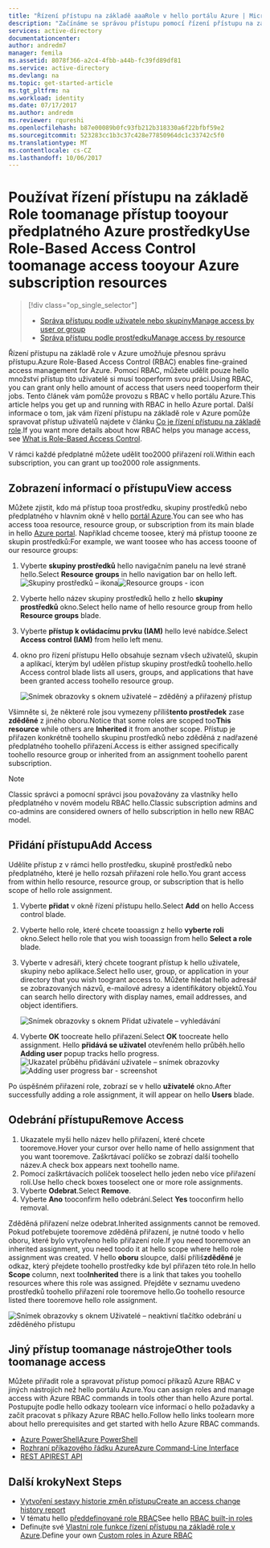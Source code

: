 ```yaml
---
title: "Řízení přístupu na základě aaaRole v hello portálu Azure | Microsoft Docs"
description: "Začínáme se správou přístupu pomocí řízení přístupu na základě rolí v hello portálu Azure. Použijte roli přiřazení tooassign oprávnění tooyour prostředky."
services: active-directory
documentationcenter: 
author: andredm7
manager: femila
ms.assetid: 8078f366-a2c4-4fbb-a44b-fc39fd89df81
ms.service: active-directory
ms.devlang: na
ms.topic: get-started-article
ms.tgt_pltfrm: na
ms.workload: identity
ms.date: 07/17/2017
ms.author: andredm
ms.reviewer: rqureshi
ms.openlocfilehash: b87e00089b0fc93fb212b318330a6f22bfbf59e2
ms.sourcegitcommit: 523283cc1b3c37c428e77850964dc1c33742c5f0
ms.translationtype: MT
ms.contentlocale: cs-CZ
ms.lasthandoff: 10/06/2017
---
```

# <a name="use-role-based-access-control-toomanage-access-tooyour-azure-subscription-resources"></a><span data-ttu-id="64c6e-104">Používat řízení přístupu na základě Role toomanage přístup tooyour předplatného Azure prostředky</span><span class="sxs-lookup"><span data-stu-id="64c6e-104">Use Role-Based Access Control toomanage access tooyour Azure subscription resources</span></span>
> [!div class="op_single_selector"]
> * [<span data-ttu-id="64c6e-105">Správa přístupu podle uživatele nebo skupiny</span><span class="sxs-lookup"><span data-stu-id="64c6e-105">Manage access by user or group</span></span>](role-based-access-control-manage-assignments.md)
> * [<span data-ttu-id="64c6e-106">Správa přístupu podle prostředku</span><span class="sxs-lookup"><span data-stu-id="64c6e-106">Manage access by resource</span></span>](role-based-access-control-configure.md)

<span data-ttu-id="64c6e-107">Řízení přístupu na základě role v Azure umožňuje přesnou správu přístupu.</span><span class="sxs-lookup"><span data-stu-id="64c6e-107">Azure Role-Based Access Control (RBAC) enables fine-grained access management for Azure.</span></span> <span data-ttu-id="64c6e-108">Pomocí RBAC, můžete udělit pouze hello množství přístup tito uživatelé si musí tooperform svou práci.</span><span class="sxs-lookup"><span data-stu-id="64c6e-108">Using RBAC, you can grant only hello amount of access that users need tooperform their jobs.</span></span> <span data-ttu-id="64c6e-109">Tento článek vám pomůže provozu s RBAC v hello portálu Azure.</span><span class="sxs-lookup"><span data-stu-id="64c6e-109">This article helps you get up and running with RBAC in hello Azure portal.</span></span> <span data-ttu-id="64c6e-110">Další informace o tom, jak vám řízení přístupu na základě role v Azure pomůže spravovat přístup uživatelů najdete v článku [Co je řízení přístupu na základě role](role-based-access-control-what-is.md).</span><span class="sxs-lookup"><span data-stu-id="64c6e-110">If you want more details about how RBAC helps you manage access, see [What is Role-Based Access Control](role-based-access-control-what-is.md).</span></span>

<span data-ttu-id="64c6e-111">V rámci každé předplatné můžete udělit too2000 přiřazení rolí.</span><span class="sxs-lookup"><span data-stu-id="64c6e-111">Within each subscription, you can grant up too2000 role assignments.</span></span> 

## <a name="view-access"></a><span data-ttu-id="64c6e-112">Zobrazení informací o přístupu</span><span class="sxs-lookup"><span data-stu-id="64c6e-112">View access</span></span>
<span data-ttu-id="64c6e-113">Můžete zjistit, kdo má přístup tooa prostředku, skupiny prostředků nebo předplatného v hlavním okně v hello [portál Azure](https://portal.azure.com).</span><span class="sxs-lookup"><span data-stu-id="64c6e-113">You can see who has access tooa resource, resource group, or subscription from its main blade in hello [Azure portal](https://portal.azure.com).</span></span> <span data-ttu-id="64c6e-114">Například chceme toosee, který má přístup tooone ze skupin prostředků:</span><span class="sxs-lookup"><span data-stu-id="64c6e-114">For example, we want toosee who has access tooone of our resource groups:</span></span>

1. <span data-ttu-id="64c6e-115">Vyberte **skupiny prostředků** hello navigačním panelu na levé straně hello.</span><span class="sxs-lookup"><span data-stu-id="64c6e-115">Select **Resource groups** in hello navigation bar on hello left.</span></span>  
    <span data-ttu-id="64c6e-116">![Skupiny prostředků – ikona](./media/role-based-access-control-configure/resourcegroups_icon.png)</span><span class="sxs-lookup"><span data-stu-id="64c6e-116">![Resource groups - icon](./media/role-based-access-control-configure/resourcegroups_icon.png)</span></span>
2. <span data-ttu-id="64c6e-117">Vyberte hello název skupiny prostředků hello z hello **skupiny prostředků** okno.</span><span class="sxs-lookup"><span data-stu-id="64c6e-117">Select hello name of hello resource group from hello **Resource groups** blade.</span></span>
3. <span data-ttu-id="64c6e-118">Vyberte **přístup k ovládacímu prvku (IAM)** hello levé nabídce.</span><span class="sxs-lookup"><span data-stu-id="64c6e-118">Select **Access control (IAM)** from hello left menu.</span></span>  
4. <span data-ttu-id="64c6e-119">okno pro řízení přístupu Hello obsahuje seznam všech uživatelů, skupin a aplikací, kterým byl udělen přístup skupiny prostředků toohello.</span><span class="sxs-lookup"><span data-stu-id="64c6e-119">hello Access control blade lists all users, groups, and applications that have been granted access toohello resource group.</span></span>  
   
    ![Snímek obrazovky s oknem uživatelé – zděděný a přiřazený přístup](./media/role-based-access-control-configure/view-access.png)

<span data-ttu-id="64c6e-121">Všimněte si, že některé role jsou vymezeny příliš**tento prostředek** zase **zděděné** z jiného oboru.</span><span class="sxs-lookup"><span data-stu-id="64c6e-121">Notice that some roles are scoped too**This resource** while others are **Inherited** it from another scope.</span></span> <span data-ttu-id="64c6e-122">Přístup je přiřazen konkrétně toohello skupinu prostředků nebo zděděná z nadřazené předplatného toohello přiřazení.</span><span class="sxs-lookup"><span data-stu-id="64c6e-122">Access is either assigned specifically toohello resource group or inherited from an assignment toohello parent subscription.</span></span>

> [!NOTE]
> <span data-ttu-id="64c6e-123">Classic správci a pomocní správci jsou považovány za vlastníky hello předplatného v novém modelu RBAC hello.</span><span class="sxs-lookup"><span data-stu-id="64c6e-123">Classic subscription admins and co-admins are considered owners of hello subscription in hello new RBAC model.</span></span>

## <a name="add-access"></a><span data-ttu-id="64c6e-124">Přidání přístupu</span><span class="sxs-lookup"><span data-stu-id="64c6e-124">Add Access</span></span>
<span data-ttu-id="64c6e-125">Udělíte přístup z v rámci hello prostředku, skupině prostředků nebo předplatného, které je hello rozsah přiřazení role hello.</span><span class="sxs-lookup"><span data-stu-id="64c6e-125">You grant access from within hello resource, resource group, or subscription that is hello scope of hello role assignment.</span></span>

1. <span data-ttu-id="64c6e-126">Vyberte **přidat** v okně řízení přístupu hello.</span><span class="sxs-lookup"><span data-stu-id="64c6e-126">Select **Add** on hello Access control blade.</span></span>  
2. <span data-ttu-id="64c6e-127">Vyberte hello role, které chcete tooassign z hello **vyberte roli** okno.</span><span class="sxs-lookup"><span data-stu-id="64c6e-127">Select hello role that you wish tooassign from hello **Select a role** blade.</span></span>
3. <span data-ttu-id="64c6e-128">Vyberte v adresáři, který chcete toogrant přístup k hello uživatele, skupiny nebo aplikace.</span><span class="sxs-lookup"><span data-stu-id="64c6e-128">Select hello user, group, or application in your directory that you wish toogrant access to.</span></span> <span data-ttu-id="64c6e-129">Můžete hledat hello adresář se zobrazovaných názvů, e-mailové adresy a identifikátory objektů.</span><span class="sxs-lookup"><span data-stu-id="64c6e-129">You can search hello directory with display names, email addresses, and object identifiers.</span></span>  
   
    ![Snímek obrazovky s oknem Přidat uživatele – vyhledávání](./media/role-based-access-control-configure/grant-access2.png)
4. <span data-ttu-id="64c6e-131">Vyberte **OK** toocreate hello přiřazení.</span><span class="sxs-lookup"><span data-stu-id="64c6e-131">Select **OK** toocreate hello assignment.</span></span> <span data-ttu-id="64c6e-132">Hello **přidává se uživatel** otevřeném hello průběh.</span><span class="sxs-lookup"><span data-stu-id="64c6e-132">hello **Adding user** popup tracks hello progress.</span></span>  
    <span data-ttu-id="64c6e-133">![Ukazatel průběhu přidávání uživatele – snímek obrazovky](./media/role-based-access-control-configure/addinguser_popup.png)</span><span class="sxs-lookup"><span data-stu-id="64c6e-133">![Adding user progress bar - screenshot](./media/role-based-access-control-configure/addinguser_popup.png)</span></span>

<span data-ttu-id="64c6e-134">Po úspěšném přiřazení role, zobrazí se v hello **uživatelé** okno.</span><span class="sxs-lookup"><span data-stu-id="64c6e-134">After successfully adding a role assignment, it will appear on hello **Users** blade.</span></span>

## <a name="remove-access"></a><span data-ttu-id="64c6e-135">Odebrání přístupu</span><span class="sxs-lookup"><span data-stu-id="64c6e-135">Remove Access</span></span>
1. <span data-ttu-id="64c6e-136">Ukazatele myši hello název hello přiřazení, které chcete tooremove.</span><span class="sxs-lookup"><span data-stu-id="64c6e-136">Hover your cursor over hello name of hello assignment that you want tooremove.</span></span> <span data-ttu-id="64c6e-137">Zaškrtávací políčko se zobrazí další toohello název.</span><span class="sxs-lookup"><span data-stu-id="64c6e-137">A check box appears next toohello name.</span></span>
2. <span data-ttu-id="64c6e-138">Pomocí zaškrtávacích políček tooselect hello jeden nebo více přiřazení rolí.</span><span class="sxs-lookup"><span data-stu-id="64c6e-138">Use hello check boxes tooselect one or more role assignments.</span></span>
2. <span data-ttu-id="64c6e-139">Vyberte **Odebrat**.</span><span class="sxs-lookup"><span data-stu-id="64c6e-139">Select **Remove**.</span></span>  
3. <span data-ttu-id="64c6e-140">Vyberte **Ano** tooconfirm hello odebrání.</span><span class="sxs-lookup"><span data-stu-id="64c6e-140">Select **Yes** tooconfirm hello removal.</span></span>

<span data-ttu-id="64c6e-141">Zděděná přiřazení nelze odebrat.</span><span class="sxs-lookup"><span data-stu-id="64c6e-141">Inherited assignments cannot be removed.</span></span> <span data-ttu-id="64c6e-142">Pokud potřebujete tooremove zděděná přiřazení, je nutné toodo v hello oboru, které bylo vytvořeno hello přiřazení role.</span><span class="sxs-lookup"><span data-stu-id="64c6e-142">If you need tooremove an inherited assignment, you need toodo it at hello scope where hello role assignment was created.</span></span> <span data-ttu-id="64c6e-143">V hello **oboru** sloupce, další příliš**zděděné** je odkaz, který přejdete toohello prostředky kde byl přiřazen této role.</span><span class="sxs-lookup"><span data-stu-id="64c6e-143">In hello **Scope** column, next too**Inherited** there is a link that takes you toohello resources where this role was assigned.</span></span> <span data-ttu-id="64c6e-144">Přejděte v seznamu uvedeno prostředků toohello přiřazení role tooremove hello.</span><span class="sxs-lookup"><span data-stu-id="64c6e-144">Go toohello resource listed there tooremove hello role assignment.</span></span>

![Snímek obrazovky s oknem Uživatelé – neaktivní tlačítko odebrání u zděděného přístupu](./media/role-based-access-control-configure/remove-access2.png)

## <a name="other-tools-toomanage-access"></a><span data-ttu-id="64c6e-146">Jiný přístup toomanage nástroje</span><span class="sxs-lookup"><span data-stu-id="64c6e-146">Other tools toomanage access</span></span>
<span data-ttu-id="64c6e-147">Můžete přiřadit role a spravovat přístup pomocí příkazů Azure RBAC v jiných nástrojích než hello portálu Azure.</span><span class="sxs-lookup"><span data-stu-id="64c6e-147">You can assign roles and manage access with Azure RBAC commands in tools other than hello Azure portal.</span></span>  <span data-ttu-id="64c6e-148">Postupujte podle hello odkazy toolearn více informací o hello požadavky a začít pracovat s příkazy Azure RBAC hello.</span><span class="sxs-lookup"><span data-stu-id="64c6e-148">Follow hello links toolearn more about hello prerequisites and get started with hello Azure RBAC commands.</span></span>

* [<span data-ttu-id="64c6e-149">Azure PowerShell</span><span class="sxs-lookup"><span data-stu-id="64c6e-149">Azure PowerShell</span></span>](role-based-access-control-manage-access-powershell.md)
* [<span data-ttu-id="64c6e-150">Rozhraní příkazového řádku Azure</span><span class="sxs-lookup"><span data-stu-id="64c6e-150">Azure Command-Line Interface</span></span>](role-based-access-control-manage-access-azure-cli.md)
* [<span data-ttu-id="64c6e-151">REST API</span><span class="sxs-lookup"><span data-stu-id="64c6e-151">REST API</span></span>](role-based-access-control-manage-access-rest.md)

## <a name="next-steps"></a><span data-ttu-id="64c6e-152">Další kroky</span><span class="sxs-lookup"><span data-stu-id="64c6e-152">Next Steps</span></span>
* [<span data-ttu-id="64c6e-153">Vytvoření sestavy historie změn přístupu</span><span class="sxs-lookup"><span data-stu-id="64c6e-153">Create an access change history report</span></span>](role-based-access-control-access-change-history-report.md)
* <span data-ttu-id="64c6e-154">V tématu hello [předdefinované role RBAC](role-based-access-built-in-roles.md)</span><span class="sxs-lookup"><span data-stu-id="64c6e-154">See hello [RBAC built-in roles](role-based-access-built-in-roles.md)</span></span>
* <span data-ttu-id="64c6e-155">Definujte své [Vlastní role funkce řízení přístupu na základě role v Azure](role-based-access-control-custom-roles.md).</span><span class="sxs-lookup"><span data-stu-id="64c6e-155">Define your own [Custom roles in Azure RBAC](role-based-access-control-custom-roles.md)</span></span>

